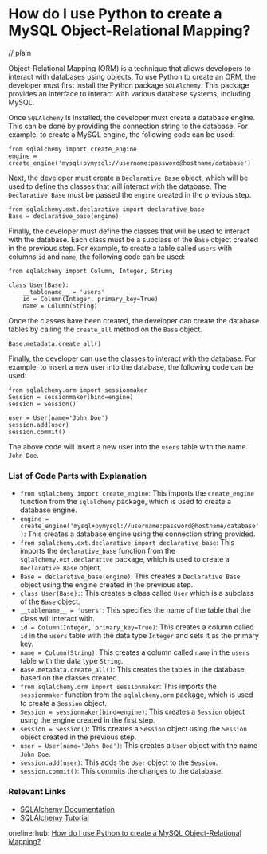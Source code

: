 # How do I use Python to create a MySQL Object-Relational Mapping?
// plain

Object-Relational Mapping (ORM) is a technique that allows developers to interact with databases using objects. To use Python to create an ORM, the developer must first install the Python package `SQLAlchemy`. This package provides an interface to interact with various database systems, including MySQL.

Once `SQLAlchemy` is installed, the developer must create a database engine. This can be done by providing the connection string to the database. For example, to create a MySQL engine, the following code can be used:

```
from sqlalchemy import create_engine
engine = create_engine('mysql+pymysql://username:password@hostname/database')
```

Next, the developer must create a `Declarative Base` object, which will be used to define the classes that will interact with the database. The `Declarative Base` must be passed the `engine` created in the previous step.

```
from sqlalchemy.ext.declarative import declarative_base
Base = declarative_base(engine)
```

Finally, the developer must define the classes that will be used to interact with the database. Each class must be a subclass of the `Base` object created in the previous step. For example, to create a table called `users` with columns `id` and `name`, the following code can be used:

```
from sqlalchemy import Column, Integer, String

class User(Base):
    __tablename__ = 'users'
    id = Column(Integer, primary_key=True)
    name = Column(String)
```

Once the classes have been created, the developer can create the database tables by calling the `create_all` method on the `Base` object.

```
Base.metadata.create_all()
```

Finally, the developer can use the classes to interact with the database. For example, to insert a new user into the database, the following code can be used:

```
from sqlalchemy.orm import sessionmaker
Session = sessionmaker(bind=engine)
session = Session()

user = User(name='John Doe')
session.add(user)
session.commit()
```

The above code will insert a new user into the `users` table with the name `John Doe`.

### List of Code Parts with Explanation

- `from sqlalchemy import create_engine`: This imports the `create_engine` function from the `sqlalchemy` package, which is used to create a database engine.
- `engine = create_engine('mysql+pymysql://username:password@hostname/database')`: This creates a database engine using the connection string provided.
- `from sqlalchemy.ext.declarative import declarative_base`: This imports the `declarative_base` function from the `sqlalchemy.ext.declarative` package, which is used to create a `Declarative Base` object.
- `Base = declarative_base(engine)`: This creates a `Declarative Base` object using the engine created in the previous step.
- `class User(Base):`: This creates a class called `User` which is a subclass of the `Base` object.
- `__tablename__ = 'users'`: This specifies the name of the table that the class will interact with.
- `id = Column(Integer, primary_key=True)`: This creates a column called `id` in the `users` table with the data type `Integer` and sets it as the primary key.
- `name = Column(String)`: This creates a column called `name` in the `users` table with the data type `String`.
- `Base.metadata.create_all()`: This creates the tables in the database based on the classes created.
- `from sqlalchemy.orm import sessionmaker`: This imports the `sessionmaker` function from the `sqlalchemy.orm` package, which is used to create a `Session` object.
- `Session = sessionmaker(bind=engine)`: This creates a `Session` object using the engine created in the first step.
- `session = Session()`: This creates a `Session` object using the `Session` object created in the previous step.
- `user = User(name='John Doe')`: This creates a `User` object with the name `John Doe`.
- `session.add(user)`: This adds the `User` object to the `Session`.
- `session.commit()`: This commits the changes to the database.

### Relevant Links

- [SQLAlchemy Documentation](https://docs.sqlalchemy.org/en/13/)
- [SQLAlchemy Tutorial](https://www.tutorialspoint.com/sqlalchemy/index.htm)

onelinerhub: [How do I use Python to create a MySQL Object-Relational Mapping?](https://onelinerhub.com/python-mysql/how-do-i-use-python-to-create-a-mysql-object-relational-mapping)